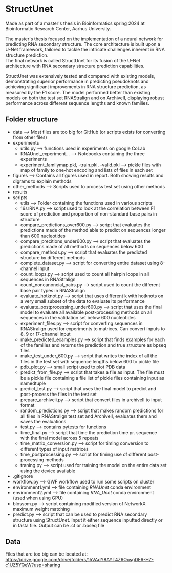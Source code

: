 # StructUnet
Made as part of a master's thesis in Bioinformatics spring 2024 at Bioinformatic Research Center, Aarhus University. 

The master's thesis focused on the implementation of a neural network for predicting RNA secondary structure. The core architecture is built upon a U-Net framework, tailored to tackle the intricate challenges inherent in RNA structure prediction.   
The final network is called StructUnet for its fusion of the U-Net architecture with RNA secondary structure prediction capabilities. 

StructUnet was extensively tested and compared with existing models, demonstrating superior performance in predicting pseudoknots and achieving significant improvements in RNA structure prediction, as measured by the F1 score. The model performed better than existing models on both the test set RNAStralign and on ArchiveII, displaying robust performance across different sequence lengths and known families.

## Folder structure
- data --> Most files are too big for GitHub (or scripts exists for converting from other files)
- experiments   
    - utils.py --> functions used in experiments on google CoLab  
    - RNAUnet_experiment... --> Notebooks containing the three experiments
    - experiment_familymap.pkl, -train.pkl, -valid.pkl --> pickle files with map of family to one-hot encoding and lists of files in each set   
- figures --> Contains all figures used in report. Both showing results and digrams to explain methods   
- other_methods --> Scripts used to process test set using other methods
- results   
- scripts
    - utils --> Folder containing the functions used in various scripts
    - 16srRNA.py --> script used to look at the correlation between F1 score of prediction and proportion of non-standard base pairs in structure
    - compare_predictions_over600.py --> script that evaluates the predictions made of the method able to predict on sequences longer than 600 nucleotides
    - compare_precitions_under600.py --> script that evaluates the predictions made of all methods on sequences below 600
    - compare_methods.py --> script that evaluates the predicted structure by different methods
    - complete_dataset.py --> script for converting entire dataset using 8-channel input
    - count_loops.py --> script used to count all hairpin loops in all sequences in RNAStralign
    - count_noncanoncial_pairs.py --> script used to count the different base pair types in RNAStralign
    - evaluate_hotknot.py --> script that uses different k with hotknots on a very small subset of the data to evaluate its performance
    - evaluate_postprocessing_under600.py --> script that uses the final model to evaluate all available post-processing methods on all sequences in the validation set below 600 nucleotides
    - experiment_files.py --> script for converting sequences in RNAStralign used for experiments to matrices. Can convert inputs to 8, 9 or 17-channel input
    - make_predicted_examples.py --> script that finds examples for each of the families and returns the prediction and true structure as bpseq files
    - make_test_under_600.py --> script that writes the index of all the files in the test set with sequence lengths below 600 to pickle file
    - pdb_plot.py --> small script used to plot PDB data
    - predict_from_file.py --> script that takes a file as input. The file must be a pickle file containing a file list of pickle files containing input as namedtuple
    - predict_test.py --> script that uses the final model to predict and post-process the files in the test set
    - prepare_archiveii.py --> script that convert files in archiveII to input format
    - random_predictions.py --> script that makes random predictions for all files in RNAStralign test set and ArchiveII, evaluates them and saves the evaluations
    - test.py --> contains pytests for functions
    - time_final.py --> script that time the prediction time pr. sequence with the final model across 5 repeats
    - time_matrix_conversion.py --> script for timing conversion to different types of input matrices 
    - time_postprocessing.py --> script for timing use of different post-processing methods
    - traning.py --> script used for training the model on the entire data set using the device available
- .gitignore  
- workflow.py --> GWF workflow used to run some scripts on cluster
- environment1.yml --> file containing *RNAUnet* conda environment
- environment2.yml --> file containing *RNA_Unet* conda environment (used when using GPU)
- blossom.py --> script containing modified version of NetworkX maximum weight matching 
- predict.py --> script that can be used to predict RNA secondary structure using StructUnet. Input it either sequence inputted directly or in fasta file. Output can be .ct or .bpseq file

## Data
Files that are too big can be located at: https://drive.google.com/drive/folders/15VAdY8AYT4Z6OosgDE6-HZ-c1UZ5YQeW?usp=sharing


